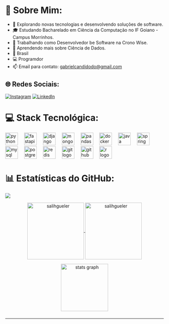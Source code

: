 # 💫 Sobre Mim:
- 🤔 Explorando novas tecnologias e desenvolvendo soluções de software.
- 🎓 Estudando Bacharelado em Ciência da Computação no IF Goiano - Campus Morrinhos.
- 💼 Trabalhando como Desenvolvedor be Software na Crono Wise.
- 🌱 Aprendendo mais sobre Ciência de Dados.
- 📍 Brasil
- 💻 Programdor
- 📫 Email para contato: gabrielcandidodo@gmail.com

## 🌐 Redes Sociais:
[![Instagram](https://img.shields.io/badge/Instagram-%23E4405F.svg?logo=Instagram&logoColor=white)](https://www.instagram.com/gabriel_cfd_/) [![LinkedIn](https://img.shields.io/badge/LinkedIn-%230077B5.svg?logo=linkedin&logoColor=white)](https://www.linkedin.com/in/gabriel-candido-75126829a/) 

# 💻 Stack Tecnológica:
<div align="left">
  <img src="https://cdn.jsdelivr.net/gh/devicons/devicon/icons/python/python-original.svg" height="40" alt="python logo"  />
  <img width="12" />
  <img src="https://cdn.jsdelivr.net/gh/devicons/devicon/icons/fastapi/fastapi-original.svg" height="40" alt="fastapi logo"  />
  <img width="12" />
  <img src="https://cdn.jsdelivr.net/gh/devicons/devicon/icons/django/django-plain.svg" height="40" alt="django logo"  />
  <img width="12" />
  <img src="https://cdn.jsdelivr.net/gh/devicons/devicon/icons/mongodb/mongodb-original.svg" height="40" alt="mongodb logo"  />
  <img width="12" />
  <img src="https://cdn.jsdelivr.net/gh/devicons/devicon/icons/pandas/pandas-original.svg" height="40" alt="pandas logo"  />
  <img width="12" />
  <img src="https://cdn.jsdelivr.net/gh/devicons/devicon/icons/docker/docker-original.svg" height="40" alt="docker logo"  />
  <img width="12" />
  <img src="https://cdn.jsdelivr.net/gh/devicons/devicon/icons/java/java-original.svg" height="40" alt="java logo"  />
  <img width="12" />
  <img src="https://cdn.jsdelivr.net/gh/devicons/devicon/icons/spring/spring-original.svg" height="40" alt="spring logo"  />
  <img width="12" />
  <img src="https://cdn.jsdelivr.net/gh/devicons/devicon/icons/mysql/mysql-original.svg" height="40" alt="mysql logo"  />
  <img width="12" />
  <img src="https://cdn.jsdelivr.net/gh/devicons/devicon/icons/postgresql/postgresql-original.svg" height="40" alt="postgresql logo"  />
  <img width="12" />
  <img src="https://cdn.jsdelivr.net/gh/devicons/devicon/icons/redis/redis-original.svg" height="40" alt="redis logo"  />
  <img width="12" />
  <img src="https://cdn.jsdelivr.net/gh/devicons/devicon/icons/git/git-original.svg" height="40" alt="git logo"  />
  <img width="12" />
  <img src="https://cdn.jsdelivr.net/gh/devicons/devicon/icons/github/github-original.svg" height="40" alt="github logo"  />
  <img width="12" />
  <img src="https://cdn.jsdelivr.net/gh/devicons/devicon/icons/r/r-original.svg" height="40" alt="r logo"  />
</div>

###

# 📊 Estatísticas do GitHub:
[![](https://visitcount.itsvg.in/api?id=Gabriel-Candido-Ferreira&label=Visualizac%C3%B5es%20de%20perfil&color=1&pretty=true)](https://visitcount.itsvg.in)

<p align="center">
<a href="https://github.com/Gabriel-Candido-Ferreira">
 <img height="180em" align="center" src="https://github-readme-stats.vercel.app/api?username=Gabriel-Candido-Ferreira&show_icons=true&locale=en&theme=algolia&include_all_commits=true&count_private=true" alt="salihgueler"/>
 <img height="180em" align="center" src="https://github-readme-stats.vercel.app/api/top-langs?username=Gabriel-Candido-Ferreira&show_icons=true&locale=en&layout=compact&langs_count=8&theme=algolia" alt="salihgueler"/>
</a>
</p>


<div align="center">
  <img src="https://github-readme-stats.vercel.app/api?username=Gabriel-Candido-Ferreira&hide_title=false&hide_rank=false&show_icons=true&include_all_commits=true&count_private=true&disable_animations=false&theme=dracula&locale=en&hide_border=false&order=1" height="150" alt="stats graph"  />
</div>

###
---



